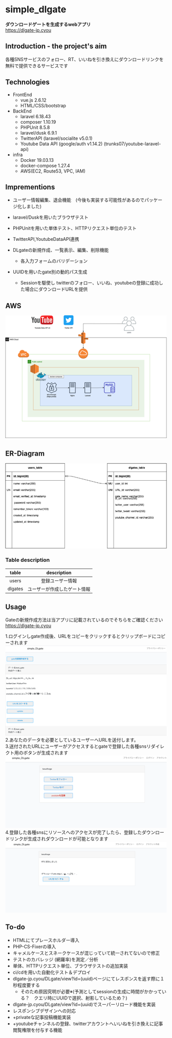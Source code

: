 # simple_dlgate
**ダウンロードゲートを生成するwebアプリ**
<br>https://dlgate-jp.cyou<br>

## Introduction - the project's aim

各種SNSサービスのフォロー、RT、いいねを引き換えにダウンロードリンクを無料で提供できるサービスです


## Technologies

* FrontEnd
  * vue.js 2.6.12
  * HTML/CSS/bootstrap
* BackEnd
  * laravel 6.18.43
  * composer 1.10.19 
  * PHPUnit 8.5.8
  * laravel/dusk 6.9.1
  * TwitterAPI (laravel/socialite v5.0.1)
  * Youtube Data API (google/auth v1.14.2) (trunks07/youtube-laravel-api)
* infra
  * Docker 19.03.13
  * docker-compose 1.27.4
  * AWS(EC2, Route53, VPC, IAM)
  
  
  
## Imprementions
* ユーザー情報編集、退会機能　(今後も実装する可能性があるのでパッケージ化しました)
* laravel/Duskを用いたブラウザテスト
* PHPUnitを用いた単体テスト、HTTPリクエスト単位のテスト
* TwitterAPI,YoutubeDataAPI連携
* DLgateの新規作成、一覧表示、編集、削除機能
  * 各入力フォームのバリデーション
  
* UUIDを用いたgate別の動的パス生成
  * Sessionを駆使し twitterのフォロー、いいね、youtubeの登録に成功した場合にダウンロードURLを提供
  
  
## AWS
![DLgate_ER](readme_image/DLgate_aws.png)

## ER-Diagram
![DLgate_ER](readme_image/DLgate_ER.png)
  
### Table description
| table | description |
|:-:|:-:|
| users  | 登録ユーザー情報  |
|  dlgates | ユーザーが作成したゲート情報  |

## Usage
Gateの新規作成方法は当アプリに記載されているのでそちらをご確認ください
https://dlgate-jp.cyou

1.ログインしgate作成後、URLをコピーをクリックするとクリップボードにコピーされます
![DLgate_select_view](readme_image/DLgate_select_view.png)
2.あなたのデータを必要としているユーザーへURLを送付します。
<br>
3.送付されたURLにユーザーがアクセスするとgateで登録した各種snsリダイレクト用のボタンが生成されます
![DLgate_view_sns](readme_image/gate_view_sns.png)
4.登録した各種snsにリソースへのアクセスが完了したら、登録したダウンロードリンクが生成されダウンロードが可能となります
![DLgate_view_sns](readme_image/DLgate_view_subscription.png)

## To-do
* HTMLにてプレースホルダー導入
* PHP-CS-Fixerの導入
* キャメルケースとスネークケースが混じっていて統一されてないので修正
* テストのカバレッジ (網羅率)を測定／分析
* 単体、HTTPリクエスト単位、ブラウザテストの追加実装
* ci/cdを用いた自動化テスト＆デプロイ
* dlgate-jp.cyou/DLgate/view?id=(uuid)ページにてレスポンスを返す際に１秒程度要する
  * そのため原因究明が必要※(予測としてsessionの生成に時間がかかっている？　クエリ時にUUIDで選択、射影しているため？)
* dlgate-jp.cyou/DLgate/view?id=(uuid)でスーパーリロード機能を実装
* レスポンシブデザインへの対応
* +privateな記事投稿機能実装
* +youtubeチャンネルの登録、twitterアカウントへいいねを引き換えに記事閲覧権限を付与する機能



